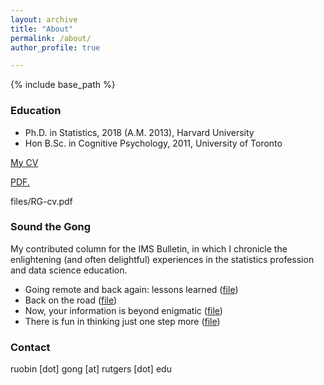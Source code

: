 ```yaml
---
layout: archive
title: "About"
permalink: /about/
author_profile: true

---
```


{% include base_path %}

### Education

* Ph.D. in Statistics, 2018 (A.M. 2013), Harvard University
* Hon B.Sc. in Cognitive Psychology, 2011, University of Toronto

[My CV](https://docs.google.com/viewer?url=https://github.com/RuobinGong/RuobinGong.github.io/blob/3b67fb65d7104babcc8b6a0c50e761775b5a7c81/files/RG-cv.pdf)

<a href="RuobinGong.github.io/files/RG-cv.pdf" target="_blank">PDF.</a>

files/RG-cv.pdf

### Sound the Gong

My contributed column for the IMS Bulletin, in which I chronicle the enlightening (and often delightful) experiences in the statistics profession and data science education.

* Going remote and back again: lessons learned ([file](https://docs.google.com/viewer?url=https://github.com/RuobinGong/RuobinGong.github.io/blob/beb8baabea2c062c666200d46d1d936d90a72f76/files/Gong2021-IMS50-6.pdf))
* Back on the road ([file](https://docs.google.com/viewer?url=https://github.com/RuobinGong/RuobinGong.github.io/blob/beb8baabea2c062c666200d46d1d936d90a72f76/files/Gong2021-IMS50-3.pdf
))
* Now, your information is beyond enigmatic ([file](https://docs.google.com/viewer?url=https://github.com/RuobinGong/RuobinGong.github.io/blob/beb8baabea2c062c666200d46d1d936d90a72f76/files/Gong2020-IMS49-2.pdf))
* There is fun in thinking just one step more ([file](https://docs.google.com/viewer?url=https://github.com/RuobinGong/RuobinGong.github.io/blob/6e284ecbf799503d3c8e3409c3f6d4f747a3b106/files/Gong2018-IMS47-8.pdf))



### Contact

ruobin [dot] gong [at] rutgers [dot] edu
